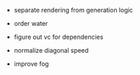 - separate rendering from generation logic
- order water

- figure out vc for dependencies

- normalize diagonal speed
- improve fog
